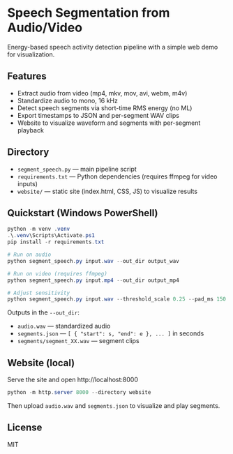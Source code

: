 # Speech Segmentation from Audio/Video

Energy-based speech activity detection pipeline with a simple web demo for visualization.

## Features
- Extract audio from video (mp4, mkv, mov, avi, webm, m4v)
- Standardize audio to mono, 16 kHz
- Detect speech segments via short-time RMS energy (no ML)
- Export timestamps to JSON and per-segment WAV clips
- Website to visualize waveform and segments with per-segment playback

## Directory
- `segment_speech.py` — main pipeline script
- `requirements.txt` — Python dependencies (requires ffmpeg for video inputs)
- `website/` — static site (index.html, CSS, JS) to visualize results

## Quickstart (Windows PowerShell)
```powershell
python -m venv .venv
.\.venv\Scripts\Activate.ps1
pip install -r requirements.txt

# Run on audio
python segment_speech.py input.wav --out_dir output_wav

# Run on video (requires ffmpeg)
python segment_speech.py input.mp4 --out_dir output_mp4

# Adjust sensitivity
python segment_speech.py input.wav --threshold_scale 0.25 --pad_ms 150 --min_speech_ms 300 --min_gap_ms 150
```

Outputs in the `--out_dir`:
- `audio.wav` — standardized audio
- `segments.json` — `[ { "start": s, "end": e }, ... ]` in seconds
- `segments/segment_XX.wav` — segment clips

## Website (local)
Serve the site and open http://localhost:8000
```powershell
python -m http.server 8000 --directory website
```
Then upload `audio.wav` and `segments.json` to visualize and play segments.

## License
MIT
